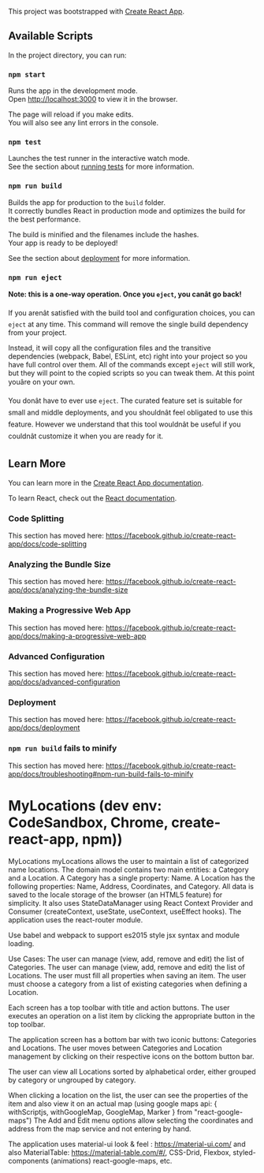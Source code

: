This project was bootstrapped with [Create React App](https://github.com/facebook/create-react-app).

## Available Scripts

In the project directory, you can run:

### `npm start`

Runs the app in the development mode.<br />
Open [http://localhost:3000](http://localhost:3000) to view it in the browser.

The page will reload if you make edits.<br />
You will also see any lint errors in the console.

### `npm test`

Launches the test runner in the interactive watch mode.<br />
See the section about [running tests](https://facebook.github.io/create-react-app/docs/running-tests) for more information.

### `npm run build`

Builds the app for production to the `build` folder.<br />
It correctly bundles React in production mode and optimizes the build for the best performance.

The build is minified and the filenames include the hashes.<br />
Your app is ready to be deployed!

See the section about [deployment](https://facebook.github.io/create-react-app/docs/deployment) for more information.

### `npm run eject`

**Note: this is a one-way operation. Once you `eject`, you canât go back!**

If you arenât satisfied with the build tool and configuration choices, you can `eject` at any time. This command will remove the single build dependency from your project.

Instead, it will copy all the configuration files and the transitive dependencies (webpack, Babel, ESLint, etc) right into your project so you have full control over them. All of the commands except `eject` will still work, but they will point to the copied scripts so you can tweak them. At this point youâre on your own.

You donât have to ever use `eject`. The curated feature set is suitable for small and middle deployments, and you shouldnât feel obligated to use this feature. However we understand that this tool wouldnât be useful if you couldnât customize it when you are ready for it.

## Learn More

You can learn more in the [Create React App documentation](https://facebook.github.io/create-react-app/docs/getting-started).

To learn React, check out the [React documentation](https://reactjs.org/).

### Code Splitting

This section has moved here: https://facebook.github.io/create-react-app/docs/code-splitting

### Analyzing the Bundle Size

This section has moved here: https://facebook.github.io/create-react-app/docs/analyzing-the-bundle-size

### Making a Progressive Web App

This section has moved here: https://facebook.github.io/create-react-app/docs/making-a-progressive-web-app

### Advanced Configuration

This section has moved here: https://facebook.github.io/create-react-app/docs/advanced-configuration

### Deployment

This section has moved here: https://facebook.github.io/create-react-app/docs/deployment

### `npm run build` fails to minify

This section has moved here: https://facebook.github.io/create-react-app/docs/troubleshooting#npm-run-build-fails-to-minify

# MyLocations (dev env: CodeSandbox, Chrome, create-react-app, npm))

MyLocations myLocations allows the user to maintain a list of categorized name locations. The domain model contains two main entities: a Category and a Location. A Category has a single property: Name. A Location has the following properties: Name, Address, Coordinates, and Category. All data is saved to the locale storage of the browser (an HTML5 feature) for simplicity. It also uses StateDataManager using React Context Provider and Consumer (createContext, useState, useContext, useEffect hooks). The application uses the react-router module.

Use babel and webpack to support es2015 style jsx syntax and module loading.

Use Cases: The user can manage (view, add, remove and edit) the list of Categories. The user can manage (view, add, remove and edit) the list of Locations. The user must fill all properties when saving an item. The user must choose a category from a list of existing categories when defining a Location.

Each screen has a top toolbar with title and action buttons. The user executes an operation on a list item by clicking the appropriate button in the top toolbar.

The application screen has a bottom bar with two iconic buttons: Categories and Locations. The user moves between Categories and Location management by clicking on their respective icons on the bottom button bar.

The user can view all Locations sorted by alphabetical order, either grouped by category or ungrouped by category.

When clicking a location on the list, the user can see the properties of the item and also view it on an actual map (using google maps api: { withScriptjs, withGoogleMap, GoogleMap, Marker } from "react-google-maps") The Add and Edit menu options allow selecting the coordinates and address from the map service and not entering by hand.

The application uses material-ui look & feel : https://material-ui.com/ and also MaterialTable: https://material-table.com/#/,
CSS-Drid, Flexbox, styled-components (animations)
react-google-maps, etc.
